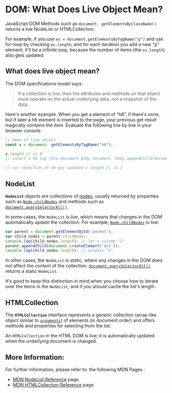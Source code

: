 # DOM: What Does Live Object Mean?
JavaScript DOM Methods such as `document. getElementsByClassName()` returns a live NodeList or HTMLCollection.

For example, if you use  `es = document.getElementsByTagName("p")`  and use for-loop by checking  `es.length`, and for each iteration you add a new "p" element, it'll be a infinite loop, because the number of items (the  `es.length`) also gets updated.

## What does live object mean?
The DOM specifications model says:

> If a collection is live, then the attributes and methods on that object must operate on the actual underlying data, not a snapshot of the data.

Here's another example. When you get a element of “h6”, if there's none, but if later a h6 element is inserted to the page, your previous get result magically contains the item.
Evaluate the following line by line in your browser console.
```js
// demo of live object 
const x = document. getElementsByTagName("h6");

x.length // is 0 
// insert a h6 tag into document body document. body.appendChild(document. createElement("h6"));

// our selection of h6 got updated x.length // is 1
```
## NodeList
**`NodeList`** objects are collections of [nodes](https://developer.mozilla.org/en-US/docs/Glossary/Node/DOM), usually returned by properties such as [`Node.childNodes`](https://developer.mozilla.org/en-US/docs/Web/API/Node/childNodes "The Node.childNodes read-only property returns a live NodeList of child nodes of the given element where the first child node is assigned index 0.") and methods such as [`document.querySelectorAll()`](https://developer.mozilla.org/en-US/docs/Web/API/Document/querySelectorAll "The Document method querySelectorAll() returns a static (not live) NodeList representing a list of the document's elements that match the specified group of selectors.").

In some cases, the `NodeList` is _live_, which means that changes in the DOM automatically update the collection. For example, [`Node.childNodes`](https://developer.mozilla.org/en-US/docs/Web/API/Node/childNodes "The Node.childNodes read-only property returns a live NodeList of child nodes of the given element where the first child node is assigned index 0.") is live:

```js
var parent = document.getElementById('parent');
var child_nodes = parent.childNodes;
console.log(child_nodes.length); // let's assume "2"
parent.appendChild(document.createElement('div'));
console.log(child_nodes.length); // outputs "3"
```
In other cases, the  `NodeList`  is  _static,_ where any changes in the DOM does not affect the content of the collection.  [`document.querySelectorAll()`](https://developer.mozilla.org/en-US/docs/Web/API/Document/querySelectorAll "The Document method querySelectorAll() returns a static (not live) NodeList representing a list of the document's elements that match the specified group of selectors.")  returns a static  `NodeList`.

It's good to keep this distinction in mind when you choose how to iterate over the items in the `NodeList`, and if you should cache the list's length.

##  HTMLCollection
The **`HTMLCollection`** interface represents a generic collection (array-like object similar to [`arguments`](https://developer.mozilla.org/en-US/docs/Web/JavaScript/Reference/Functions/arguments "arguments is an Array-like object accessible inside functions that contains the values of the arguments passed to that function.")) of elements (in document order) and offers methods and properties for selecting from the list.

An `HTMLCollection` in the HTML DOM is live; it is automatically updated when the underlying document is changed.

## More Information:

For further information, please refer to: the  following MDN Pages :

 - [MDN NodeList Reference](https://developer.mozilla.org/en-US/docs/Web/API/NodeList)  page.
 -   [MDN HTMLCollection Reference](https://developer.mozilla.org/en-US/docs/Web/API/HTMLCollection)  page.
 

